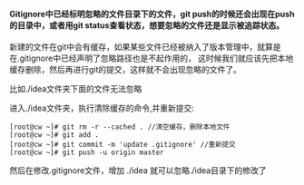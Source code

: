 #### Gitignore中已经标明忽略的文件目录下的文件，git push的时候还会出现在push的目录中，或者用git status查看状态，想要忽略的文件还是显示被追踪状态。

新建的文件在git中会有缓存，如果某些文件已经被纳入了版本管理中，就算是在.gitignore中已经声明了忽略路径也是不起作用的，
这时候我们就应该先把本地缓存删除，然后再进行git的提交，这样就不会出现忽略的文件了。

比如./idea文件夹下面的文件无法忽略

进入./idea文件夹，执行清除缓存的命令,并重新提交:
```
[root@cw ~]# git rm -r --cached . //清空缓存，删除本地文件
[root@cw ~]# git add . 
[root@cw ~]# git commit -m 'update .gitignore' //重新提交
[root@cw ~]# git push -u origin master

```
然后在修改.gitignore文件，增加 ./idea 就可以忽略./idea目录下的修改了














